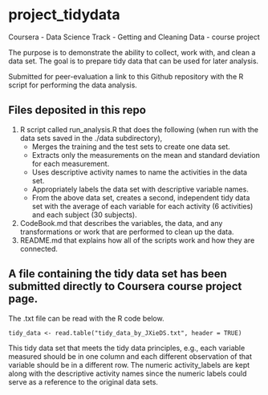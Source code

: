 project_tidydata
================

Coursera - Data Science Track - Getting and Cleaning Data - course project

The purpose is to demonstrate the ability to collect, work with, and clean a data set. 
The goal is to prepare tidy data that can be used for later analysis. 

Submitted for peer-evaluation a link to this Github repository with the R script for performing the data analysis. 

Files deposited in this repo
----------------------------
1. R script called run_analysis.R that does the following (when run with the data sets saved in the ./data subdirectory),
   * Merges the training and the test sets to create one data set.
   * Extracts only the measurements on the mean and standard deviation for each measurement. 
   * Uses descriptive activity names to name the activities in the data set.
   * Appropriately labels the data set with descriptive variable names. 
   * From the above data set, creates a second, independent tidy data set with the average of each variable for each activity (6 activities) and each subject (30 subjects).
2. CodeBook.md that describes the variables, the data, and any transformations or work that are performed to clean up the data. 
3. README.md that explains how all of the scripts work and how they are connected. 

A file containing the tidy data set has been submitted directly to Coursera course project page.
------------------------------------------------------------------------------------------------
The .txt file can be read with the R code below.

    tidy_data <- read.table("tidy_data_by_JXieDS.txt", header = TRUE)

This tidy data set that meets the tidy data principles, e.g., each variable measured should be in one column and each different observation of that variable should be in a different row.
The numeric activity_labels are kept along with the descriptive activity names since the numeric labels could serve as a reference to the original data sets.  